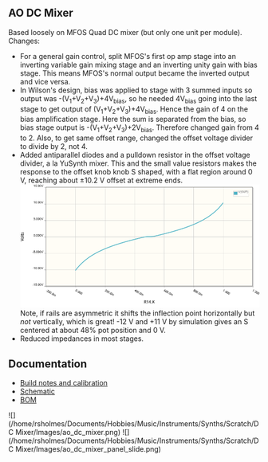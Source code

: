 ## AO DC Mixer

Based loosely on MFOS Quad DC mixer (but only one unit per module). Changes:

* For a general gain control, split MFOS's first op amp stage into an inverting variable gain mixing stage and an inverting unity gain with bias stage. This means MFOS's normal output became the inverted output and vice versa.
* In Wilson's design, bias was applied to stage with 3 summed inputs so output was -(V<sub>1</sub>+V<sub>2</sub>+V<sub>3</sub>)+4V<sub>bias</sub>, so he needed 4V<sub>bias</sub> going into the last stage to get output of (V<sub>1</sub>+V<sub>2</sub>+V<sub>3</sub>)+4V<sub>bias</sub>. Hence the gain of 4 on the bias amplification stage. Here the sum is separated from the bias, so bias stage output is -(V<sub>1</sub>+V<sub>2</sub>+V<sub>3</sub>)+2V<sub>bias</sub>. Therefore changed gain from 4 to 2. Also, to get same offset range, changed the offset voltage divider to divide by 2, not 4.
* Added antiparallel diodes and a pulldown resistor in the offset voltage divider, a la YuSynth mixer. This and the small value resistors makes the response to the offset knob knob S shaped, with a flat region around 0 V, reaching about ±10.2 V offset at extreme ends. 
![Bias dead zone](Images/deadzone.png) 
Note, if rails are asymmetric it shifts the inflection point horizontally but *not* vertically, which is great! -12 V and +11 V by simulation gives an S centered at about 48% pot position and 0 V.
* Reduced impedances in most stages.

## Documentation

* [Build notes and calibration](Docs/build_notes.md) 
* [Schematic](Docs/ao_dc_mixer.pdf)
* [BOM](Docs/ao_dc_mixer_bom.pdf)

![](/home/rsholmes/Documents/Hobbies/Music/Instruments/Synths/Scratch/DC Mixer/Images/ao_dc_mixer.png) 
![](/home/rsholmes/Documents/Hobbies/Music/Instruments/Synths/Scratch/DC Mixer/Images/ao_dc_mixer_panel_slide.png) 
